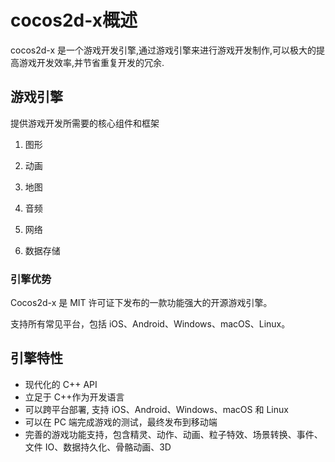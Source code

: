 

# cocos2d-x概述

cocos2d-x 是一个游戏开发引擎,通过游戏引擎来进行游戏开发制作,可以极大的提高游戏开发效率,并节省重复开发的冗余.

## 游戏引擎

提供游戏开发所需要的核心组件和框架

1. 图形

2. 动画

3. 地图

4. 音频

5. 网络

6. 数据存储

   

### 引擎优势

Cocos2d-x 是 MIT 许可证下发布的一款功能强大的开源游戏引擎。

支持所有常见平台，包括 iOS、Android、Windows、macOS、Linux。

## 引擎特性

- 现代化的 C++ API
- 立足于 C++作为开发语言
- 可以跨平台部署, 支持 iOS、Android、Windows、macOS 和 Linux
- 可以在 PC 端完成游戏的测试，最终发布到移动端
- 完善的游戏功能支持，包含精灵、动作、动画、粒子特效、场景转换、事件、文件 IO、数据持久化、骨骼动画、3D

